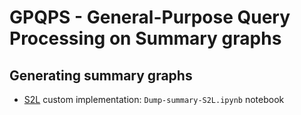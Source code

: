 # GPQPS - General-Purpose Query Processing on Summary graphs

## Generating summary graphs

* [S2L](https://doi.org/10.1007/s10618-016-0468-8) custom implementation: `Dump-summary-S2L.ipynb` notebook
